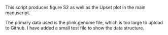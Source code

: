 This script produces figure S2 as well as the Upset plot in the main manuscript.

The primary data used is the plink.genome file, which is too large to upload to Github. I have added a small test file to show the data structure.
